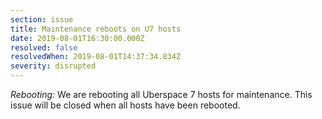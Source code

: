 ```yaml
---
section: issue
title: Maintenance reboots on U7 hosts
date: 2019-08-01T16:30:00.000Z
resolved: false
resolvedWhen: 2019-08-01T14:37:34.834Z
severity: disrupted
---
```

_Rebooting:_ We are rebooting all Uberspace 7 hosts for maintenance. This issue will be closed when all hosts have been rebooted.
